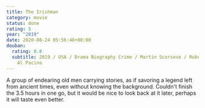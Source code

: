 ```yaml
---
title: The Irishman
category: movie
status: done
rating: 5
year: "2019"
date: 2020-08-24 05:56:48+08:00
douban:
  rating: 8.8
  subtitle: 2019 / USA / Drama Biography Crime / Martin Scorsese / Robert De Niro
    Al Pacino
---
```


A group of endearing old men carrying stories, as if savoring a legend left from ancient times, even without knowing the background. Couldn't finish the 3.5 hours in one go, but it would be nice to look back at it later, perhaps it will taste even better.
